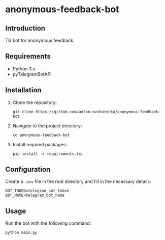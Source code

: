 # anonymous-feedback-bot

## Introduction

TG bot for anonymous feedback.

## Requirements

- Python 3.x
- pyTelegramBotAPI

## Installation

1. Clone the repository:
   ```
   git clone https://github.com/anton-ovcharenko/anonymous-feedback-bot
   ```
2. Navigate to the project directory:
   ```
   cd anonymous-feedback-bot
   ```
3. Install required packages:
   ```
   pip install -r requirements.txt
   ```

## Configuration

Create a `.env` file in the root directory and fill in the necessary details:

```
BOT_TOKEN=telegram_bot_token
BOT_NAME=telegram_bot_name
```

## Usage

Run the bot with the following command:

```
python main.py
```
